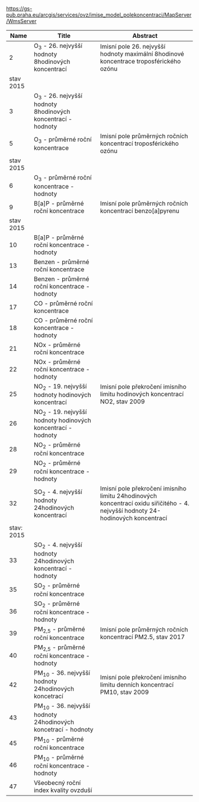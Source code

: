 https://gs-pub.praha.eu/arcgis/services/ovz/imise_model_polekoncentraci/MapServer/WmsServer

|Name|Title|Abstract|
|--|--|--|
|2|O<sub>3</sub> - 26. nejvyšší hodnoty 8hodinových koncentrací|Imisní pole 26. nejvyšší hodnoty maximální 8hodinové koncentrace troposférického ozónu
stav 2015|
|3|O<sub>3</sub> - 26. nejvyšší hodnoty 8hodinových koncentrací - hodnoty||
|5|O<sub>3</sub> - průměrné roční koncentrace|Imisní pole průměrných ročních koncentrací troposférického ozónu
stav 2015|
|6|O<sub>3</sub> - průměrné roční koncentrace - hodnoty||
|9|B[a]P - průměrné roční koncentrace|Imisní pole průměrných ročních koncentrací benzo[a]pyrenu
stav 2015|
|10|B[a]P - průměrné roční koncentrace - hodnoty||
|13|Benzen - průměrné roční koncentrace||
|14|Benzen - průměrné roční koncentrace - hodnoty||
|17|CO - průměrné roční koncentrace||
|18|CO - průměrné roční koncentrace - hodnoty||
|21|NOx - průměrné roční koncentrace||
|22|NOx - průměrné roční koncentrace - hodnoty||
|25|NO<sub>2</sub> - 19. nejvyšší hodnoty hodinových koncentrací|Imisní pole překročení imisního limitu hodinových koncentrací NO2, stav 2009|
|26|NO<sub>2</sub> - 19. nejvyšší hodnoty hodinových koncentrací - hodnoty||
|28|NO<sub>2</sub> - průměrné roční koncentrace||
|29|NO<sub>2</sub> - průměrné roční koncentrace - hodnoty||
|32|SO<sub>2</sub> - 4. nejvyšší hodnoty 24hodinových koncentrací|Imisní pole překročení imisního limitu 24hodinových koncentrací oxidu siřičitého - 4. nejvyšší hodnoty 24-hodinových koncentrací 
stav: 2015|
|33|SO<sub>2</sub> - 4. nejvyšší hodnoty 24hodinových koncentrací - hodnoty||
|35|SO<sub>2</sub> - průměrné roční koncentrace||
|36|SO<sub>2</sub> - průměrné roční koncentrace - hodnoty||
|39|PM<sub>2,5</sub> - průměrné roční koncentrace|Imisní pole průměrných ročních koncentrací PM2.5, stav 2017|
|40|PM<sub>2,5</sub> - průměrné roční koncentrace - hodnoty||
|42|PM<sub>10</sub> - 36. nejvyšší hodnoty 24hodinových koncetrací|Imisní pole překročení imisního limitu denních koncentrací PM10, stav 2009|
|43|PM<sub>10</sub> - 36. nejvyšší hodnoty 24hodinových koncetrací - hodnoty||
|45|PM<sub>10</sub> - průměrné roční koncentrace||
|46|PM<sub>10</sub> - průměrné roční koncentrace - hodnoty||
|47|Všeobecný roční index kvality ovzduší||
